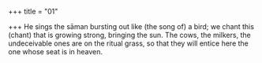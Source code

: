 +++
title = "01"

+++
He sings the sāman bursting out like (the song of) a bird; we chant this  (chant) that is growing strong, bringing the sun.
The cows, the milkers, the undeceivable ones are on the ritual grass, so  that they will entice here the one whose seat is in heaven.